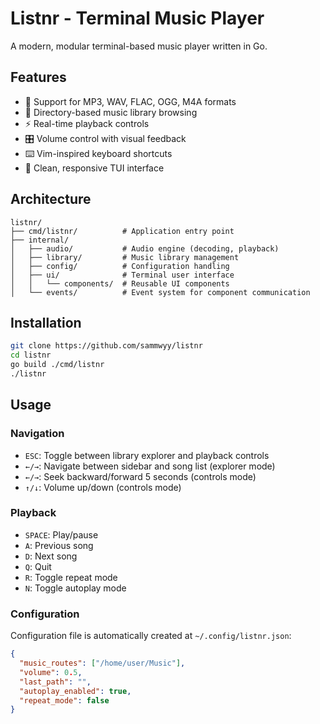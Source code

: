 # Listnr - Terminal Music Player

A modern, modular terminal-based music player written in Go.

## Features

- 🎵 Support for MP3, WAV, FLAC, OGG, M4A formats
- 📁 Directory-based music library browsing
- ⚡ Real-time playback controls
- 🎛️ Volume control with visual feedback
- ⌨️ Vim-inspired keyboard shortcuts
- 🎨 Clean, responsive TUI interface

## Architecture

```
listnr/
├── cmd/listnr/          # Application entry point
├── internal/
│   ├── audio/           # Audio engine (decoding, playback)
│   ├── library/         # Music library management
│   ├── config/          # Configuration handling
│   ├── ui/              # Terminal user interface
│   │   └── components/  # Reusable UI components
│   └── events/          # Event system for component communication
```

## Installation

```bash
git clone https://github.com/sammwyy/listnr
cd listnr
go build ./cmd/listnr
./listnr
```

## Usage

### Navigation
- `ESC`: Toggle between library explorer and playback controls
- `←/→`: Navigate between sidebar and song list (explorer mode)
- `←/→`: Seek backward/forward 5 seconds (controls mode)
- `↑/↓`: Volume up/down (controls mode)

### Playback
- `SPACE`: Play/pause
- `A`: Previous song
- `D`: Next song
- `Q`: Quit
- `R`: Toggle repeat mode
- `N`: Toggle autoplay mode

### Configuration

Configuration file is automatically created at `~/.config/listnr.json`:

```json
{
  "music_routes": ["/home/user/Music"],
  "volume": 0.5,
  "last_path": "",
  "autoplay_enabled": true,
  "repeat_mode": false
}
```